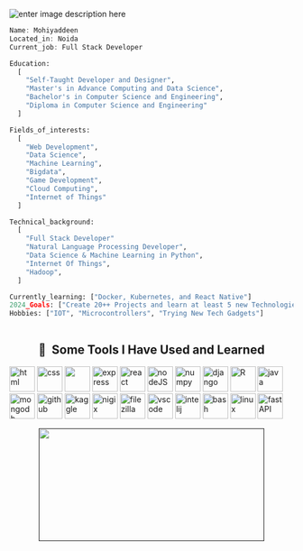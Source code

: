  ![enter image description here](https://i.ibb.co/4JWPVP1/New-Project-6.png)
 
 <!--  ![enter image description here](https://i.ibb.co/x8VNZJF/New-Project-5.png) -->
```js
Name: Mohiyaddeen
Located_in: Noida
Current_job: Full Stack Developer
```
```python
Education:
  [
    "Self-Taught Developer and Designer",
    "Master's in Advance Computing and Data Science",
    "Bachelor's in Computer Science and Engineering",
    "Diploma in Computer Science and Engineering"
  ]
```
```python
Fields_of_interests:
  [
    "Web Development",
    "Data Science",
    "Machine Learning",
    "Bigdata",
    "Game Development",
    "Cloud Computing",
    "Internet of Things"
  ]
```
```python
Technical_background:
  [
    "Full Stack Developer"
    "Natural Language Processing Developer",
    "Data Science & Machine Learning in Python",
    "Internet Of Things",
    "Hadoop",
  ]
```
```python
Currently_learning: ["Docker, Kubernetes, and React Native"]
2024_Goals: ["Create 20++ Projects and learn at least 5 new Technologies.."]
Hobbies: ["IOT", "Microcontrollers", "Trying New Tech Gadgets"]
```
```python

```
<!-- 
- 🔭 I’m currently working on Machine Learning
- 🌱 I’m currently learning Streamlit.
- 👯 I’m looking to collaborate on my next Streamlit project.
- 🤔 I’m looking for help to make an interactive framework of Machine learning.
- 💬 Ask me about Latest Technologies
- 📫 How to reach me: [Twitter @IamMS](https://twitter.com/mohiyaddeen3)
- 😄 Pronouns: He/Him
- ⚡ Fun fact:Blockchain is going to takeover all servers
-->
<center>

<h2> 🚀 &nbsp;Some Tools I Have Used and Learned</h2>
<p align="left">
<img src="https://cdn.jsdelivr.net/gh/devicons/devicon/icons/html5/html5-original-wordmark.svg" alt="html"   width="45" height="45" />
 <img src="https://cdn.jsdelivr.net/gh/devicons/devicon/icons/css3/css3-plain-wordmark.svg"  alt="css"   width="45" height="45" />

 <img src="https://cdn.jsdelivr.net/gh/devicons/devicon/icons/bootstrap/bootstrap-original-wordmark.svg" width="45" height="45"/>
<img src="https://cdn.jsdelivr.net/gh/devicons/devicon/icons/express/express-original-wordmark.svg" alt="express"   width="45" height="45" />

<img src="https://cdn.jsdelivr.net/gh/devicons/devicon/icons/react/react-original.svg"  alt="react"   width="45" height="45" />


<img src="https://cdn.jsdelivr.net/gh/devicons/devicon/icons/nodejs/nodejs-plain-wordmark.svg" alt="nodeJS"   width="45" height="45" />



 <img src="https://cdn.jsdelivr.net/gh/devicons/devicon/icons/numpy/numpy-original.svg" alt="numpy"   width="45" height="45"/>

<img src="https://cdn.jsdelivr.net/gh/devicons/devicon/icons/django/django-plain-wordmark.svg" alt="django"   width="45" height="45"/>
<img src="https://cdn.jsdelivr.net/gh/devicons/devicon/icons/r/r-original.svg" alt="R"   width="45" height="45" />


<img src="https://cdn.jsdelivr.net/gh/devicons/devicon/icons/java/java-original-wordmark.svg" alt="java"   width="45" height="45"/>

<img src="https://cdn.jsdelivr.net/gh/devicons/devicon/icons/mongodb/mongodb-plain-wordmark.svg" alt="mongodb"   width="45" height="45"/>


<img src="https://cdn.jsdelivr.net/gh/devicons/devicon/icons/github/github-original-wordmark.svg" alt="github"   width="45" height="45"/>

<img src="https://cdn.jsdelivr.net/gh/devicons/devicon/icons/kaggle/kaggle-original-wordmark.svg" alt="kaggle"   width="45" height="45"/>

<img src="https://cdn.jsdelivr.net/gh/devicons/devicon/icons/nginx/nginx-original.svg" alt="nigix"   width="45" height="45"/>

<img src="https://cdn.jsdelivr.net/gh/devicons/devicon/icons/filezilla/filezilla-plain.svg" alt="filezilla"   width="45" height="45" />


<img src="https://cdn.jsdelivr.net/gh/devicons/devicon/icons/vscode/vscode-original.svg" alt="vscode" width="45" height="45"/>

<img src="https://cdn.jsdelivr.net/gh/devicons/devicon/icons/intellij/intellij-original.svg" alt="intelij" width="45" height="45" />


<img src="https://cdn.jsdelivr.net/gh/devicons/devicon/icons/bash/bash-original.svg" alt="bash" width="45" height="45"/>


<img src="https://cdn.jsdelivr.net/gh/devicons/devicon/icons/linux/linux-original.svg" alt="linux" width="45" height="45" />

<img src="https://cdn.jsdelivr.net/gh/devicons/devicon/icons/fastapi/fastapi-original-wordmark.svg" alt="fastAPI" width="45" height="45"  />


</p>

   <a href="">
    <figure>
       <img src="https://i.ibb.co/yNxb6sD/ezgif-com-gif-maker.gif" width="400px" height="200px">
      <!--<img src="https://github-readme-stats.vercel.app/api?username=MohiyaddeenSheikh" width="400px" height="200px">-->
    </figure>
   </a>
</center>

<!--![Mohiyaddeen's github stats](https://github-readme-stats.vercel.app/api?username=MohiyaddeenSheikh)-->


